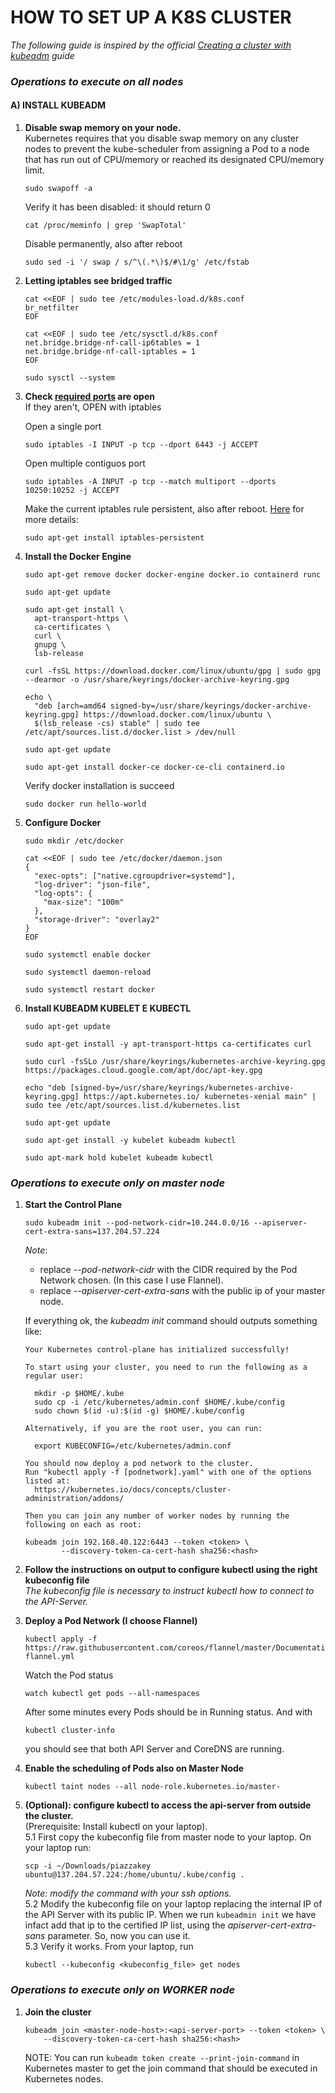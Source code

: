 # HOW TO SET UP A K8S CLUSTER

*The following guide is inspired by the official [Creating a cluster with kubeadm](https://kubernetes.io/docs/setup/production-environment/tools/kubeadm/create-cluster-kubeadm/) guide*

### *Operations to execute on all nodes*

#### A) INSTALL KUBEADM
1. **Disable swap memory on your node.**  
  Kubernetes requires that you disable swap memory on any cluster nodes to prevent the kube-scheduler from assigning a Pod to a node that has run out of CPU/memory or reached its designated CPU/memory limit.  
    ```
    sudo swapoff -a
    ```
    Verify it has been disabled: it should return 0  
    ```
    cat /proc/meminfo | grep 'SwapTotal'
    ```
    Disable permanently, also after reboot
    ```
    sudo sed -i '/ swap / s/^\(.*\)$/#\1/g' /etc/fstab
    ```

2. **Letting iptables see bridged traffic**    
    ```
    cat <<EOF | sudo tee /etc/modules-load.d/k8s.conf
    br_netfilter  
    EOF
    ```

    ```
    cat <<EOF | sudo tee /etc/sysctl.d/k8s.conf  
    net.bridge.bridge-nf-call-ip6tables = 1  
    net.bridge.bridge-nf-call-iptables = 1  
    EOF
    ```
    ```
    sudo sysctl --system
    ```

3. **Check [required ports](https://kubernetes.io/docs/setup/production-environment/tools/kubeadm/install-kubeadm/#check-required-ports) are open**  
    If they aren't, OPEN with iptables  
	
    Open a single port  
    ```
    sudo iptables -I INPUT -p tcp --dport 6443 -j ACCEPT
    ```
    Open multiple contiguos port  
    ```
    sudo iptables -A INPUT -p tcp --match multiport --dports 10250:10252 -j ACCEPT
    ```
    Make the current iptables rule persistent, also after reboot. [Here](https://linuxconfig.org/how-to-make-iptables-rules-persistent-after-reboot-on-linux) for more details:  
    ```
    sudo apt-get install iptables-persistent
    ```

4. **Install the Docker Engine**
    ```
    sudo apt-get remove docker docker-engine docker.io containerd runc
    ```
    ```
    sudo apt-get update
    ```
    ```
    sudo apt-get install \  
      apt-transport-https \  
      ca-certificates \  
      curl \  
      gnupg \  
      lsb-release
    ```
	
    ```
    curl -fsSL https://download.docker.com/linux/ubuntu/gpg | sudo gpg --dearmor -o /usr/share/keyrings/docker-archive-keyring.gpg
    ```
    ```
    echo \  
      "deb [arch=amd64 signed-by=/usr/share/keyrings/docker-archive-keyring.gpg] https://download.docker.com/linux/ubuntu \  
      $(lsb_release -cs) stable" | sudo tee /etc/apt/sources.list.d/docker.list > /dev/null
    ```
    ```
    sudo apt-get update
    ```
    ```
    sudo apt-get install docker-ce docker-ce-cli containerd.io
    ```
    Verify docker installation is succeed  
    ```
    sudo docker run hello-world
    ```

5. **Configure Docker**
    ```
    sudo mkdir /etc/docker
    ```
    ```
    cat <<EOF | sudo tee /etc/docker/daemon.json
    {
      "exec-opts": ["native.cgroupdriver=systemd"],
      "log-driver": "json-file",
      "log-opts": {
        "max-size": "100m"
      },
      "storage-driver": "overlay2"
    }
    EOF
    ```
    ```
    sudo systemctl enable docker
    ```
    ```
    sudo systemctl daemon-reload
    ```
    ```
    sudo systemctl restart docker
    ```


6. **Install KUBEADM KUBELET E KUBECTL**
    ```
    sudo apt-get update
    ```
    ```
    sudo apt-get install -y apt-transport-https ca-certificates curl
    ```
    ```
    sudo curl -fsSLo /usr/share/keyrings/kubernetes-archive-keyring.gpg https://packages.cloud.google.com/apt/doc/apt-key.gpg
    ```
    ```
    echo "deb [signed-by=/usr/share/keyrings/kubernetes-archive-keyring.gpg] https://apt.kubernetes.io/ kubernetes-xenial main" | sudo tee /etc/apt/sources.list.d/kubernetes.list
    ```
    ```
    sudo apt-get update
    ```
    ```
    sudo apt-get install -y kubelet kubeadm kubectl
    ```
    ```
    sudo apt-mark hold kubelet kubeadm kubectl
    ```

### *Operations to execute only on master node*

1. **Start the Control Plane**
    ```
    sudo kubeadm init --pod-network-cidr=10.244.0.0/16 --apiserver-cert-extra-sans=137.204.57.224
    ```
    *Note*:  
    - replace *--pod-network-cidr* with the CIDR required by the Pod Network chosen. (In this case I use Flannel).  
    - replace *--apiserver-cert-extra-sans* with the public ip of your master node.  
    
    
    If everything ok, the *kubeadm init* command should outputs something like:   
    ```
    Your Kubernetes control-plane has initialized successfully!

    To start using your cluster, you need to run the following as a regular user:

      mkdir -p $HOME/.kube
      sudo cp -i /etc/kubernetes/admin.conf $HOME/.kube/config
      sudo chown $(id -u):$(id -g) $HOME/.kube/config

    Alternatively, if you are the root user, you can run:

      export KUBECONFIG=/etc/kubernetes/admin.conf

    You should now deploy a pod network to the cluster.
    Run "kubectl apply -f [podnetwork].yaml" with one of the options listed at:
      https://kubernetes.io/docs/concepts/cluster-administration/addons/

    Then you can join any number of worker nodes by running the following on each as root:

    kubeadm join 192.168.40.122:6443 --token <token> \
            --discovery-token-ca-cert-hash sha256:<hash>
    ```

2. **Follow the instructions on output to configure kubectl using the right kubeconfig file**  
*The kubeconfig file is necessary to instruct kubectl how to connect to the API-Server.*

3. **Deploy a Pod Network (I choose Flannel)**
    ```
    kubectl apply -f https://raw.githubusercontent.com/coreos/flannel/master/Documentation/kube-flannel.yml
    ```
   
    Watch the Pod status
    ```
    watch kubectl get pods --all-namespaces
    ```
    After some minutes every Pods should be in Running status. And with
    ```
    kubectl cluster-info
    ```
    you should see that both API Server and CoreDNS are running.  

4. **Enable the scheduling of Pods also on Master Node**
    ```
    kubectl taint nodes --all node-role.kubernetes.io/master-
    ```

5. **(Optional): configure kubectl to access the api-server from outside the cluster.**  
	(Prerequisite: Install kubectl on your laptop).  
	5.1 First copy the kubeconfig file from master node to your laptop. On your laptop run:  
	```
	scp -i ~/Downloads/piazzakey ubuntu@137.204.57.224:/home/ubuntu/.kube/config .
	```  
	*Note: modify the command with your ssh options.*  
	5.2 Modify the kubeconfig file on your laptop replacing the internal IP of the API Server with its public IP.
	When we run `kubeadmin init` we have infact add that ip to the 		certified IP list, using the *apiserver-cert-extra-sans* parameter. So, now you can use it.    
	5.3 Verify it works. From your laptop, run   
	```
	kubectl --kubeconfig <kubeconfig_file> get nodes
	```  
	
### *Operations to execute only on WORKER node*
1. **Join the cluster**
    ```
    kubeadm join <master-node-host>:<api-server-port> --token <token> \
        --discovery-token-ca-cert-hash sha256:<hash>
    ```  
    NOTE: You can run `kubeadm token create --print-join-command` in Kubernetes master to get the join command that should be executed in Kubernetes nodes.



